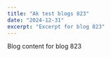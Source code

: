 ```yaml
---
title: "Ak test blogs 823"
date: "2024-12-31"
excerpt: "Excerpt for blog 823"
---
```


Blog content for blog 823